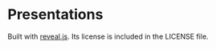 # Presentations

Built with [reveal.js](https://github.com/hakimel/reveal.js/). Its license
is included in the LICENSE file.
